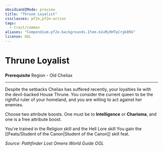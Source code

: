 ```yaml
---
obsidianUIMode: preview
title: "Thrune Loyalist"
cssclasses: pf2e,pf2e-action
tags:
  - trait/common
aliases: "Compendium.pf2e.backgrounds.Item.m1vRLRHTpCrgk89G"
license: OGL
---
```

# Thrune Loyalist

### 






**Prerequisite** Region - Old Cheliax

* * *

Despite the setbacks Cheliax has suffered recently, your loyalties lie with the devil-backed House Thrune. You consider the current queen to be the rightful ruler of your homeland, and you are willing to act against her enemies.

Choose two attribute boosts. One must be to **Intelligence** or **Charisma**, and one is a free attribute boost.

You're trained in the Religion skill and the Hell Lore skill You gain the [[Feats/Student of the Canon|Student of the Canon]] skill feat.

*Source: Pathfinder Lost Omens World Guide*
*OGL*